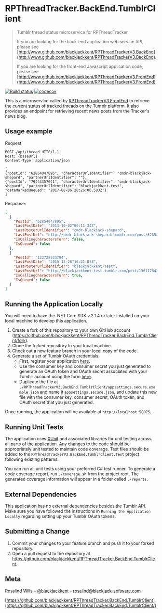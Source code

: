# RPThreadTracker.BackEnd.TumblrClient
> Tumblr thread status microservice for RPThreadTracker
>
> If you are looking for the back-end application web service API, please see [http://www.github.com/blackjackkent/RPThreadTrackerV3.BackEnd](http://www.github.com/blackjackkent/RPThreadTrackerV3.BackEnd).
>
> If you are looking for the front-end Javascript application code, please see [http://www.github.com/blackjackkent/RPThreadTrackerV3.FrontEnd](http://www.github.com/blackjackkent/RPThreadTrackerV3.FrontEnd).

[![Build status](https://ci.appveyor.com/api/projects/status/t7nenj8hldlywjjt?svg=true)](https://ci.appveyor.com/project/blackjackkent/rpthreadtracker-backend-tumblrclient)
[![codecov](https://codecov.io/gh/blackjackkent/RPThreadTracker.BackEnd.TumblrClient/branch/production/graph/badge.svg)](https://codecov.io/gh/blackjackkent/RPThreadTracker.BackEnd.TumblrClient)


This is a microservice called by [RPThreadTrackerV3.FrontEnd](https://github.com/blackjackkent/RPThreadTrackerV3.FrontEnd) to retrieve the current status of tracked threads on the Tumblr platform. It also provides an endpoint for retrieving recent news posts from the Tracker's news blog.

## Usage example

Request:

```http
POST /api/thread HTTP/1.1
Host: {baseUrl}
Content-Type: application/json

[
{"postId": "62854047895", "characterUrlIdentifier": "cmdr-blackjack-shepard", "partnerUrlIdentifier": ""},
{"postId": "79443357041", "characterUrlIdentifier": "cmdr-blackjack-shepard", "partnerUrlIdentifier": "blackjackkent-test", "dateMarkedQueued": "2017-08-06T20:26:06.503Z"}
]
```

Response:
```json
[
  {
    "PostId": "62854047895",
    "LastPostDate": "2013-10-02T00:11:34Z",
    "LastPosterUrlIdentifier": "cmdr-blackjack-shepard",
    "LastPostUrl": "http://cmdr-blackjack-shepard.tumblr.com/post/62854047895",
    "IsCallingCharactersTurn": false,
    "IsQueued": false
  },
  {
    "PostId": "122728533704",
    "LastPostDate": "2015-12-28T16:21:07Z",
    "LastPosterUrlIdentifier": "blackjackkent-test",
    "LastPostUrl": "http://blackjackkent-test.tumblr.com/post/136117843415",
    "IsCallingCharactersTurn": true,
    "IsQueued": false
  }
]
```

## Running the Application Locally

You will need to have the .NET Core SDK v.2.1.4 or later installed on your local machine to develop this application.

1. Create a fork of this repository to your own GitHub account (<https://github.com/blackjackkent/RPThreadTracker.BackEnd.TumblrClient/fork>).
2. Clone the forked repository to your local machine.
3. Check out a new feature branch in your local copy of the code.
4. Generate a set of Tumblr OAuth credentials.
	* First, register your application [here](https://www.tumblr.com/oauth/apps).
	* Use the consumer key and consumer secret you just generated to generate an OAuth token and OAuth secret associated with your Tumblr account using the form [here](https://api.tumblr.com/console/calls/user/info).
	* Duplicate the file at `./RPThreadTrackerV3.BackEnd.TumblrClient/appsettings.secure.example.json` and name it `appsettings.secure.json`, and update this new file with the consumer key, consumer secret, OAuth token, and OAuth secret that you just generated.

Once running, the application will be available at `http://localhost:58075`.

## Running Unit Tests

The application uses [XUnit](https://xunit.github.io/) and associated libraries for unit testing across all parts of the application. Any changes to the code should be appropriately unit tested to maintain code coverage. Test files should be added to the `RPThreadTrackerV3.BackEnd.TumblrClient.Test` project following existing patterns.

You can run all unit tests using your preferred C# test runner. To generate a code coverage report, run `./coverage.sh` from the project root. The generated coverage information will appear in a folder called `./reports`.

## External Dependencies

This application has no external dependencies besides the Tumblr API. Make sure you have followed the instructions in `Running the Application Locally` regarding setting up your Tumblr OAuth tokens.

## Submitting a Change

1. Commit your changes to your feature branch and push it to your forked repository.
2. Open a pull request to the repository at https://github.com/blackjackkent/RPThreadTracker.BackEnd.TumblrClient.

## Meta

Rosalind Wills – [@blackjackkent](https://twitter.com/blackjackkent) – rosalind@blackjack-software.com

[https://github.com/blackjackkent/RPThreadTracker.BackEnd.TumblrClient](https://github.com/blackjackkent/RPThreadTracker.BackEnd.TumblrClient/)
